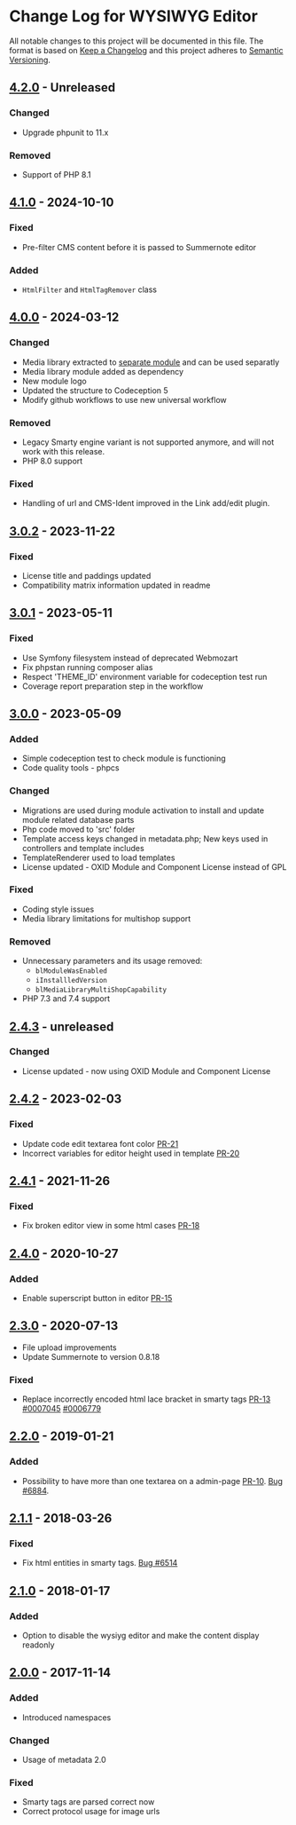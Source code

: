 # Change Log for WYSIWYG Editor

All notable changes to this project will be documented in this file.
The format is based on [Keep a Changelog](http://keepachangelog.com/)
and this project adheres to [Semantic Versioning](http://semver.org/).

## [4.2.0] - Unreleased

### Changed
- Upgrade phpunit to 11.x

### Removed
- Support of PHP 8.1

## [4.1.0] - 2024-10-10

### Fixed
- Pre-filter CMS content before it is passed to Summernote editor

### Added
- `HtmlFilter` and `HtmlTagRemover` class

## [4.0.0] - 2024-03-12

### Changed
- Media library extracted to [separate module](https://github.com/OXID-eSales/media-library-module) and can be used separatly
- Media library module added as dependency
- New module logo
- Updated the structure to Codeception 5
- Modify github workflows to use new universal workflow

### Removed
- Legacy Smarty engine variant is not supported anymore, and will not work with this release.
- PHP 8.0 support

### Fixed
- Handling of url and CMS-Ident improved in the Link add/edit plugin.

## [3.0.2] - 2023-11-22

### Fixed
- License title and paddings updated
- Compatibility matrix information updated in readme 

## [3.0.1] - 2023-05-11

### Fixed
- Use Symfony filesystem instead of deprecated Webmozart
- Fix phpstan running composer alias
- Respect 'THEME_ID' environment variable for codeception test run
- Coverage report preparation step in the workflow

## [3.0.0] - 2023-05-09

### Added
- Simple codeception test to check module is functioning
- Code quality tools - phpcs

### Changed
- Migrations are used during module activation to install and update module related database parts
- Php code moved to 'src' folder
- Template access keys changed in metadata.php; New keys used in controllers and template includes
- TemplateRenderer used to load templates
- License updated - OXID Module and Component License instead of GPL

### Fixed
- Coding style issues
- Media library limitations for multishop support

### Removed
- Unnecessary parameters and its usage removed:
  - `blModuleWasEnabled`
  - `iInstallledVersion`
  - `blMediaLibraryMultiShopCapability`
- PHP 7.3 and 7.4 support

## [2.4.3] - unreleased

### Changed
- License updated - now using OXID Module and Component License

## [2.4.2] - 2023-02-03

### Fixed
- Update code edit textarea font color [PR-21](https://github.com/OXID-eSales/ddoe-wysiwyg-editor-module/pull/21)
- Incorrect variables for editor height used in template [PR-20](https://github.com/OXID-eSales/ddoe-wysiwyg-editor-module/pull/20)

## [2.4.1] - 2021-11-26

### Fixed
- Fix broken editor view in some html cases [PR-18](https://github.com/OXID-eSales/ddoe-wysiwyg-editor-module/pull/18)

## [2.4.0] - 2020-10-27

### Added
- Enable superscript button in editor [PR-15](https://github.com/OXID-eSales/ddoe-wysiwyg-editor-module/pull/15)

## [2.3.0] - 2020-07-13
- File upload improvements
- Update Summernote to version 0.8.18

### Fixed
- Replace incorrectly encoded html lace bracket in smarty tags [PR-13](https://github.com/OXID-eSales/ddoe-wysiwyg-editor-module/pull/13) [#0007045](https://bugs.oxid-esales.com/view.php?id=7045) [#0006779](https://bugs.oxid-esales.com/view.php?id=6779)

## [2.2.0] - 2019-01-21

### Added
- Possibility to have more than one textarea on a admin-page [PR-10](https://github.com/OXID-eSales/ddoe-wysiwyg-editor-module/pull/10). [Bug #6884](https://bugs.oxid-esales.com/view.php?id=6884).

## [2.1.1] - 2018-03-26

### Fixed
- Fix html entities in smarty tags. [Bug #6514](https://bugs.oxid-esales.com/view.php?id=6514)

## [2.1.0] - 2018-01-17

### Added
- Option to disable the wysiyg editor and make the content display readonly 

## [2.0.0] - 2017-11-14

### Added
- Introduced namespaces

### Changed
- Usage of metadata 2.0

### Fixed
- Smarty tags are parsed correct now
- Correct protocol usage for image urls

[4.2.0]: https://github.com/OXID-eSales/ddoe-wysiwyg-editor-module/compare/v4.1.0...b-7.2.x
[4.1.0]: https://github.com/OXID-eSales/ddoe-wysiwyg-editor-module/compare/v4.0.0...v4.1.0
[4.0.0]: https://github.com/OXID-eSales/ddoe-wysiwyg-editor-module/compare/v3.0.2...v4.0.0
[3.0.2]: https://github.com/OXID-eSales/ddoe-wysiwyg-editor-module/compare/v3.0.1...v3.0.2
[3.0.1]: https://github.com/OXID-eSales/ddoe-wysiwyg-editor-module/compare/v3.0.0...v3.0.1
[3.0.0]: https://github.com/OXID-eSales/ddoe-wysiwyg-editor-module/compare/v2.4.2...v3.0.0
[2.4.3]: https://github.com/OXID-eSales/ddoe-wysiwyg-editor-module/compare/v2.4.2...b-2.x
[2.4.2]: https://github.com/OXID-eSales/ddoe-wysiwyg-editor-module/compare/v2.4.1...v2.4.2
[2.4.1]: https://github.com/OXID-eSales/ddoe-wysiwyg-editor-module/compare/v2.4.0...v2.4.1
[2.4.0]: https://github.com/OXID-eSales/ddoe-wysiwyg-editor-module/compare/v2.3.0...v2.4.0
[2.3.0]: https://github.com/OXID-eSales/ddoe-wysiwyg-editor-module/compare/v2.2.0...v2.3.0
[2.2.0]: https://github.com/OXID-eSales/ddoe-wysiwyg-editor-module/compare/v2.1.1...v2.2.0
[2.1.1]: https://github.com/OXID-eSales/ddoe-wysiwyg-editor-module/compare/v2.1.0...v2.1.1
[2.1.0]: https://github.com/OXID-eSales/ddoe-wysiwyg-editor-module/compare/v2.0.0...v2.1.0
[2.0.0]: https://github.com/OXID-eSales/ddoe-wysiwyg-editor-module/tree/v2.0.0
